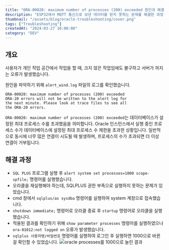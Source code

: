```yaml
---
title: "ORA-00020: maximum number of processes (200) exceeded 원인과 해결"
description: "ESP32에서 MQTT 통신으로 보낸 데이터를 받지 못하는 문제를 해결한 과정을 적었습니다."
thumbnail: "/assets/blog/oracle-troubleshooting/cover.png"
tags: ["Troubleshooting"]
createdAt: "2024-03-27 10:00:00"
category: "DEV"
---
```


## 개요

사용자가 개인 작업 공간에서 작업을 할 때, 크지 않은 작업임에도 불구하고 서버가 꺼지는 오류가 발생했습니다.

원인을 파악하기 위해 `alert_wind.log` 파일의 로그를 확인했습니다.

```
ORA-00020: maximum number of processes (200) exceeded
ORA-20 errors will not be written to the alert log for
the next minute. Please look at trace files to see all
the ORA-20 errors.
```

`ORA-00020: maximum number of processes (200) exceeded`는 데이터베이스가 설정된 최대 프로세스 수를 초과했음을 의미합니다.
Oracle 인스턴스에서 실행 중인 프로세스 수가 데이터베이스에 설정된 최대 프로세스 수 제한을 초과한 상황입니다.
일반적으로 동시에 너무 많은 연결이 시도될 때 발생하며, 프로세스의 수가 초과되면 더 이상 연결이 거부됩니다.

## 해결 과정

- `SQL PLUS` 프로그램 실행 후 `alert system set processes=1000 scope-spfile;` 명령어를 실행했습니다.
- 오라클을 재실행해야 하는데, SQLPLUS 권한 부족으로 실행하지 못하는 문제가 있었습니다.
- cmd 창에서 `sqlplus/as sysdba` 명령어를 실행하여 system 계정으로 접속했습니다.
- `shutdown immediate;` 명령어로 오라클 종료 후 `startup` 명령어로 오라클을 실행했습니다.
- 적용된 결과를 확인하기 위해 `show parameter processes` 명령어를 실행하였으나 `ora-01012:not logged on` 오류가 발생했습니다.
- `sqlplus 사용자명/비밀번호` 명령어를 실행하여 로그인 후 실행하면 1000으로 바뀐 걸 확인할 수 있었습니다.
  ![oracle processes를 1000으로 늘린 결과](/assets/blog/oracle-troubleshooting/1.png)
